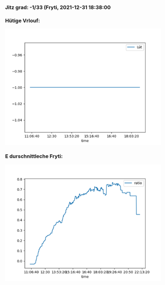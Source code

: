 ### Jitz grad: -1/33 (Fryti, 2021-12-31 18:38:00

### Hütige Vrlouf:
![Graph](Today.png)

### E durschnittleche Fryti:
![Graph](Fryti.png)